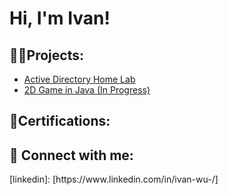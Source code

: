 <h1>Hi, I'm Ivan!</h1>

<h2>👨‍💻Projects:</h2>

  - [Active Directory Home Lab](https://github.com/CodeFox2/URL)
  - [2D Game in Java (In Progress)](https://github.com/CodeFox2/URL)

<h2>📄Certifications:</h2>

<h2> 🤳 Connect with me:</h2>
[linkedin]: [https://www.linkedin.com/in/ivan-wu-/]

<!--
**CodeFox2** is a ✨ _special_ ✨ repository because its `README.md` (this file) appears on your GitHub profile.

Here are some ideas to get you started:

- 🔭 I’m currently working on ...
- 🌱 I’m currently learning ...
- 👯 I’m looking to collaborate on ...
- 🤔 I’m looking for help with ...
- 💬 Ask me about ...
- 📫 How to reach me: ...
- 😄 Pronouns: ...
- ⚡ Fun fact: ...
-->
